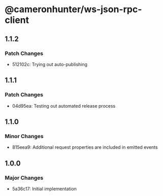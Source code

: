 # @cameronhunter/ws-json-rpc-client

## 1.1.2

### Patch Changes

-   512102c: Trying out auto-publishing

## 1.1.1

### Patch Changes

-   04d95ea: Testing out automated release process

## 1.1.0

### Minor Changes

-   815eea9: Additional request properties are included in emitted events

## 1.0.0

### Major Changes

-   5a36c17: Initial implementation
